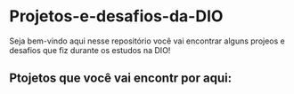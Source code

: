 # Projetos-e-desafios-da-DIO
Seja bem-vindo aqui nesse repositório você vai encontrar alguns projeos e desafios que fiz durante os estudos na DIO!
##  Ptojetos  que você vai encontr por aqui:
